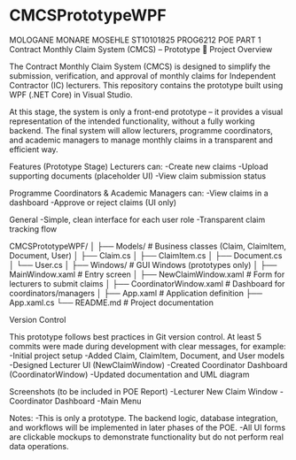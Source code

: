# CMCSPrototypeWPF
MOLOGANE MONARE MOSEHLE ST10101825 PROG6212 POE PART 1
Contract Monthly Claim System (CMCS) – Prototype
📖 Project Overview

The Contract Monthly Claim System (CMCS) is designed to simplify the submission, verification, and approval of monthly claims for Independent Contractor (IC) lecturers. This repository contains the prototype built using WPF (.NET Core) in Visual Studio.

At this stage, the system is only a front-end prototype – it provides a visual representation of the intended functionality, without a fully working backend. The final system will allow lecturers, programme coordinators, and academic managers to manage monthly claims in a transparent and efficient way.

Features (Prototype Stage)
Lecturers can:
-Create new claims
-Upload supporting documents (placeholder UI)
-View claim submission status

Programme Coordinators & Academic Managers can:
-View claims in a dashboard
-Approve or reject claims (UI only)

General
-Simple, clean interface for each user role
-Transparent claim tracking flow

CMCSPrototypeWPF/
│
├── Models/               # Business classes (Claim, ClaimItem, Document, User)
│   ├── Claim.cs
│   ├── ClaimItem.cs
│   ├── Document.cs
│   └── User.cs
│
├── Windows/              # GUI Windows (prototypes only)
│   ├── MainWindow.xaml           # Entry screen
│   ├── NewClaimWindow.xaml       # Form for lecturers to submit claims
│   ├── CoordinatorWindow.xaml    # Dashboard for coordinators/managers
│
├── App.xaml              # Application definition
├── App.xaml.cs
└── README.md             # Project documentation

Version Control

This prototype follows best practices in Git version control.
At least 5 commits were made during development with clear messages, for example:
-Initial project setup
-Added Claim, ClaimItem, Document, and User models
-Designed Lecturer UI (NewClaimWindow)
-Created Coordinator Dashboard (CoordinatorWindow)
-Updated documentation and UML diagram

Screenshots (to be included in POE Report)
-Lecturer New Claim Window
-Coordinator Dashboard
-Main Menu

Notes:
-This is only a prototype. The backend logic, database integration, and workflows will be implemented in later phases of the POE.
-All UI forms are clickable mockups to demonstrate functionality but do not perform real data operations.
